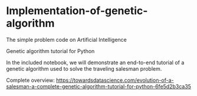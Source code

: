 # Implementation-of-genetic-algorithm
The simple problem code on Artificial Intelligence

Genetic algorithm tutorial for Python

In the included notebook, we will demonstrate an end-to-end tutorial of a genetic algorithm used to solve the traveling salesman problem.

Complete overview: https://towardsdatascience.com/evolution-of-a-salesman-a-complete-genetic-algorithm-tutorial-for-python-6fe5d2b3ca35
